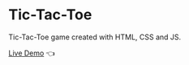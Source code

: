 # Tic-Tac-Toe
Tic-Tac-Toe game created with HTML, CSS and JS.

[Live Demo](https://marekpouchly.github.io/tic-tac-toe/) 👈
